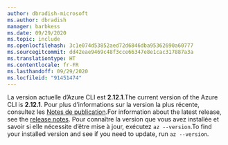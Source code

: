 ```yaml
---
author: dbradish-microsoft
ms.author: dbradish
manager: barbkess
ms.date: 09/29/2020
ms.topic: include
ms.openlocfilehash: 3c1e074d53852aed72d6846dba95362690a60777
ms.sourcegitcommit: dd42eae9469c48f3cce66347e8e1cac317887a3a
ms.translationtype: HT
ms.contentlocale: fr-FR
ms.lasthandoff: 09/29/2020
ms.locfileid: "91451474"
---
```

<span data-ttu-id="9b89c-101">La version actuelle d’Azure CLI est __2.12.1__.</span><span class="sxs-lookup"><span data-stu-id="9b89c-101">The current version of the Azure CLI is __2.12.1__.</span></span> <span data-ttu-id="9b89c-102">Pour plus d’informations sur la version la plus récente, consultez les [Notes de publication](../release-notes-azure-cli.md).</span><span class="sxs-lookup"><span data-stu-id="9b89c-102">For information about the latest release, see the [release notes](../release-notes-azure-cli.md).</span></span> <span data-ttu-id="9b89c-103">Pour connaître la version que vous avez installée et savoir si elle nécessite d’être mise à jour, exécutez `az --version`.</span><span class="sxs-lookup"><span data-stu-id="9b89c-103">To find your installed version and see if you need to update, run `az --version`.</span></span>
